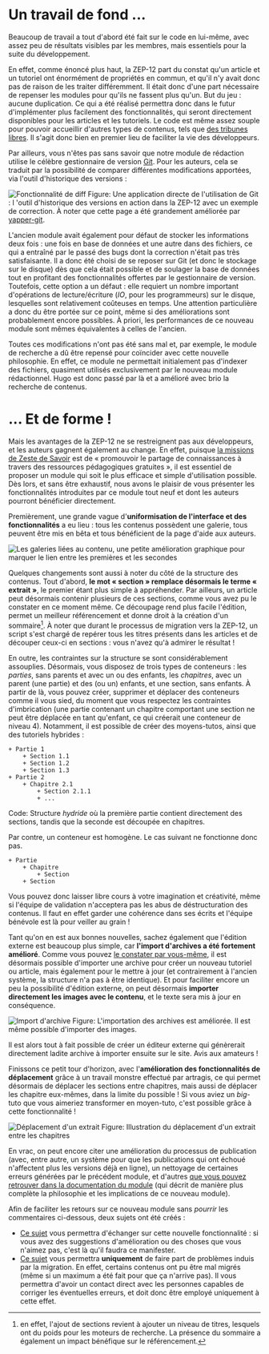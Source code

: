 # Un travail de fond ...

Beaucoup de travail a tout d'abord été fait sur le code en lui-même, avec 
assez peu de résultats visibles par les membres, mais essentiels pour la suite 
du développement.

En effet, comme énoncé plus haut, la ZEP-12 part du constat qu'un article et 
un tutoriel ont énormément de propriétés en commun, et qu'il n'y avait donc 
pas de raison de les traiter différemment. Il était donc d'une part nécessaire 
de repenser les modules pour qu'ils ne fassent plus qu'un. But du jeu : aucune 
duplication. Ce qui a été réalisé permettra donc dans le futur d'implémenter 
plus facilement des fonctionnalités, qui seront directement disponibles pour 
les articles et les tutoriels. Le code est même assez souple pour pouvoir 
accueillir d'autres types de contenus, tels que [des tribunes libres](https://zestedesavoir.com/forums/sujet/976/zep-13-tribune-libre/). 
Il s'agit donc bien en premier lieu de faciliter la vie des développeurs.

Par ailleurs, vous n'êtes pas sans savoir que notre module de rédaction 
utilise le célèbre gestionnaire de version 
[Git](https://git-scm.com/book/en/v2). Pour les auteurs, cela se traduit par 
la possibilité de comparer différentes modifications apportées, via l'outil 
d'historique des versions :

![Fonctionnalité de diff](http://zestedesavoir.com/media/galleries/1426/d78cdc66-bb0d-4afd-b1b8-06f5eade90b9.png.960x960_q85.png)
Figure: Une application directe de l'utilisation de Git : l 'outil d'historique des versions en action dans la ZEP-12 avec un exemple de correction. À noter que cette page a été grandement améliorée par [yapper-git](https://github.com/artragis/zds-site/pull/215).

L'ancien module avait également pour défaut de stocker les informations deux 
fois : une fois en base de données et une autre dans des fichiers, ce qui a 
entraîné par le passé des bugs dont la correction n'était pas très 
satisfaisante. Il a donc été choisi de se reposer sur Git (et donc le stockage 
sur le disque) dès que cela était possible et de soulager la base de données 
tout en profitant des fonctionnalités offertes par le gestionnaire de version. 
Toutefois, cette option a un défaut : elle requiert un nombre important 
d'opérations de lecture/écriture (*IO*, pour les programmeurs) sur le disque, 
lesquelles sont relativement coûteuses en temps. Une attention particulière a 
donc du être portée sur ce point, même si des améliorations sont probablement 
encore possibles. À priori, les performances de ce nouveau module sont mêmes 
équivalentes à celles de l'ancien.

Toutes ces modifications n'ont pas été sans mal et, par exemple, le module de 
recherche a dû être repensé pour coïncider avec cette nouvelle philosophie. En 
effet, ce module ne permettait initialement pas d'indexer des fichiers, 
quasiment utilisés exclusivement par le nouveau module rédactionnel. Hugo est 
donc passé par là et a amélioré avec brio la recherche de contenus.

# ... Et de forme !

Mais les avantages de la ZEP-12 ne se restreignent pas aux développeurs, et 
les auteurs gagnent également au change. En effet, puisque 
[la missions de Zeste de Savoir](https://zestedesavoir.com/pages/association/) 
est de « promouvoir le partage de connaissances à travers des ressources 
pédagogiques gratuites », il est essentiel de proposer un module qui soit le 
plus efficace et simple d'utilisation possible. Dès lors, et sans être 
exhaustif, nous avons le plaisir de vous présenter les fonctionnalités 
introduites par ce module tout neuf et dont les auteurs pourront bénéficier 
directement.

Premièrement, une grande vague d'**uniformisation de l'interface et des fonctionnalités** 
a eu lieu : tous les contenus possèdent une galerie, tous peuvent être mis en 
bêta et tous bénéficient de la page d'aide aux auteurs.

![Les galeries liées au contenu, une petite amélioration graphique pour marquer le lien entre les premières et les secondes](http://zestedesavoir.com/media/galleries/1426/57b4587d-87b4-411b-91f9-4e616f78d683.png.960x960_q85.png)

Quelques changements sont aussi à noter du côté de la structure des contenus. 
Tout d'abord, **le mot « section » remplace désormais le terme « extrait »**, 
le premier étant plus simple à appréhender. Par ailleurs, un article peut 
désormais contenir plusieurs de ces sections, comme vous avez pu le constater 
en ce moment même. Ce découpage rend plus facile l'édition, permet un meilleur 
référencement et donne droit à la création d'un sommaire[^seo]. À noter que 
durant le processus de migration vers la ZEP-12, un script s'est chargé de 
repérer tous les titres présents dans les articles et de découper ceux-ci en 
sections : vous n'avez qu'à admirer le résultat !

[^seo]: en effet, l'ajout de sections revient à ajouter un niveau de titres, 
lesquels ont du poids pour les moteurs de recherche. La présence du sommaire a 
également un impact bénéfique sur le référencement.

En outre, les contraintes sur la structure se sont considérablement assouplies.
Désormais, vous disposez de trois types de conteneurs : les *parties*, sans 
parents et avec un ou des enfants, les *chapitres*, avec un parent (une partie)
et des (ou un) enfants, et une section, sans enfants. À partir de là, vous 
pouvez créer, supprimer et déplacer des conteneurs comme il vous sied, du 
moment que vous respectez les contraintes d'imbrication (une partie contenant 
un chapitre comportant une section ne peut être déplacée en tant qu'enfant, ce 
qui créerait une conteneur de niveau 4). Notamment, il est possible de créer 
des moyens-tutos, ainsi que des tutoriels hybrides :

```
+ Partie 1 
    + Section 1.1
    + Section 1.2 
    + Section 1.3 
+ Partie 2
    + Chapitre 2.1
        + Section 2.1.1
        + ...
```
Code: Structure *hydride* où la première partie contient directement des sections, tandis que la seconde est découpée en chapitres.

Par contre, un conteneur est homogène. Le cas suivant ne fonctionne donc pas.

```
+ Partie
    + Chapitre
        + Section
    + Section
```

Vous pouvez donc laisser libre cours à votre imagination et créativité, même 
si l'équipe de validation n'acceptera pas les abus de déstructuration des 
contenus. Il faut en effet garder une cohérence dans ses écrits et l'équipe 
bénévole est là pour veiller au grain !

Tant qu'on en est aux bonnes nouvelles, sachez également que l'édition externe 
est beaucoup plus simple, car **l'import d'archives a été fortement amélioré**. 
Comme vous pouvez [le constater par vous-même](https://zestedesavoir.com/contenus/importer/archive/nouveau/), 
il est désormais possible d'importer une archive pour créer un nouveau 
tutoriel ou article, mais également pour le mettre à jour (et contrairement à 
l'ancien système, la structure n'a pas à être identique). Et pour faciliter 
encore un peu la possibilité d'édition externe, on peut désormais **importer 
directement les images avec le contenu**, et le texte sera mis à jour en 
conséquence.

![Import d'archive](http://zestedesavoir.com/media/galleries/1426/981c8b17-c1b9-4b09-a75a-caf3ee8f0c50.png.960x960_q85.png)
Figure: L'importation des archives est améliorée. Il est même possible d'importer des images.

Il est alors tout à fait possible de créer un éditeur externe qui génèrerait 
directement ladite archive à importer ensuite sur le site. Avis aux amateurs ! 

Finissons ce petit tour d'horizon, avec l'**amélioration des fonctionnalités 
de déplacement** grâce à un travail monstre effectué par artragis, ce qui 
permet désormais de déplacer les sections entre chapitres, mais aussi de 
déplacer les chapitre eux-mêmes, dans la limite du possible ! Si vous aviez un 
*big*-tuto que vous aimeriez transformer en moyen-tuto, c'est possible grâce à 
cette fonctionnalité !

![Déplacement d'un extrait](http://zestedesavoir.com/media/galleries/1426/35575d94-9cd5-4da7-985e-c168a80a5eca.png.960x960_q85.jpg)
Figure: Illustration du déplacement d'un extrait entre les chapitres

En vrac, on peut encore citer une amélioration du processus de publication 
(avec, entre autre, un système pour que les publications qui ont échoué 
n'affectent plus les versions déjà en ligne), un nettoyage de certaines 
erreurs générées par le précédent module, et d'autres 
[que vous pouvez retrouver dans la documentation du module](http://zds-site.readthedocs.org/fr/latest/back-end/contents.html) 
(qui décrit de manière plus complète la philosophie et les implications de ce 
nouveau module).

Afin de faciliter les retours sur ce nouveau module sans *pourrir* les commentaires ci-dessous, deux sujets ont été créés :

- [Ce sujet](http://zestedesavoir.com/forum/) vous permettra d'échanger sur cette nouvelle fonctionnalité : si vous avez des suggestions d'amélioration ou des choses que vous n'aimez pas, c'est là qu'il faudra ce manifester.
- [Ce sujet](http://zestedesavoir.com/forum/) vous permettra **uniquement** de faire part de problèmes induis par la migration. En effet, certains contenus ont pu être mal migrés (même si un maximum a été fait pour que ça n'arrive pas). Il vous permettra d'avoir un contact direct avec les personnes capables de corriger les éventuelles erreurs, et doit donc être employé uniquement à cette effet.
